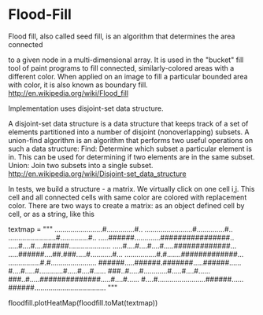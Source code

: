 Flood-Fill
==========

Flood fill, also called seed fill, is an algorithm that determines the area connected 

to a given node in a multi-dimensional array. It is used in the "bucket" fill tool of paint programs 
to fill connected, similarly-colored areas with a different color. 
When applied on an image to fill a particular bounded area with color, it is also known as boundary fill.
http://en.wikipedia.org/wiki/Flood_fill


Implementation uses disjoint-set data structure. 

A disjoint-set data structure is a data structure that keeps track of a set of elements partitioned into 
a number of disjoint (nonoverlapping) subsets. A union-find algorithm is an algorithm that performs two 
useful operations on such a data structure:
Find: Determine which subset a particular element is in. 
 This can be used for determining if two elements are in the same subset.
Union: Join two subsets into a single subset.
http://en.wikipedia.org/wiki/Disjoint-set_data_structure

In tests, we build a structure - a matrix. We virtually click on one cell i,j. This cell and all connected
cells with same color are colored with replacement color. There are two ways to create a matrix: as an object
defined cell by cell, or as a string, like this 

textmap = """
........................#..............#..
........................#..............#..
........................#..............#..
.....######.............################..
.....#....#....######.....................
.....#....#....#....#.....#############...
.....######....##.###.....#...........#...
................#.#.......#############...
................#.#.......................
######.....######.#######.....######......
#....#.....#............#.....#....#......
###..#.....#............#.....#....#......
###..#.....##############.....#....#......
#....#........................######......
######....................................
"""
 
floodfill.plotHeatMap(floodfill.toMat(textmap))
